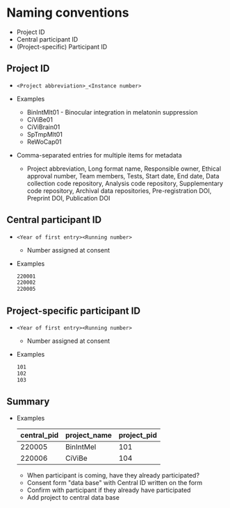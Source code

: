 # Naming conventions

* Project ID
* Central participant ID
* (Project-specific) Participant ID


## Project ID

* `<Project abbreviation>_<Instance number>`
* Examples
    - BinIntMlt01 - Binocular integration in melatonin suppression
    - CiViBe01
    - CiViBrain01
    - SpTmpMlt01
    - ReWoCap01

* Comma-separated entries for multiple items for metadata
    - Project abbreviation, Long format name, Responsible owner, Ethical approval number, Team members, Tests, Start date, End date, Data collection code repository, Analysis code repository, Supplementary code repository, Archival data repositories, Pre-registration DOI, Preprint DOI, Publication DOI


## Central participant ID

* `<Year of first entry><Running number>`
    - Number assigned at consent

* Examples
    ```bash
    220001
    220002
    220005
    ```


## Project-specific participant ID

* `<Year of first entry><Running number>`
    - Number assigned at consent
* Examples

    ```bash
    101
    102
    103
    ```


## Summary

* Examples

    | central_pid | project_name | project_pid |
    |-------------|--------------|-------------|
    | 220005      | BinIntMel    | 101         |
    | 220006      | CiViBe       | 104         |


    - When participant is coming, have they already participated?
    - Consent form "data base" with Central ID written on the form
    - Confirm with participant if they already have participated
    - Add project to central data base

